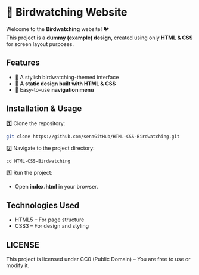# 🦜 Birdwatching Website

Welcome to the **Birdwatching** website! 🐦  
This project is a **dummy (example) design**, created using only **HTML & CSS** for screen layout purposes.

## Features  
- 📸 A stylish birdwatching-themed interface  
- 🎨 **A static design built with HTML & CSS**  
- 🔗 Easy-to-use **navigation menu** 

## Installation & Usage

1️⃣ Clone the repository:
````bash 
git clone https://github.com/senaGitHub/HTML-CSS-Birdwatching.git
````
2️⃣ Navigate to the project directory:
```
cd HTML-CSS-Birdwatching
````
3️⃣ Run the project:
* Open **index.html** in your browser.

## Technologies Used
* HTML5 – For page structure
* CSS3 – For design and styling

## LICENSE
This project is licensed under CC0 (Public Domain) – You are free to use or modify it.

